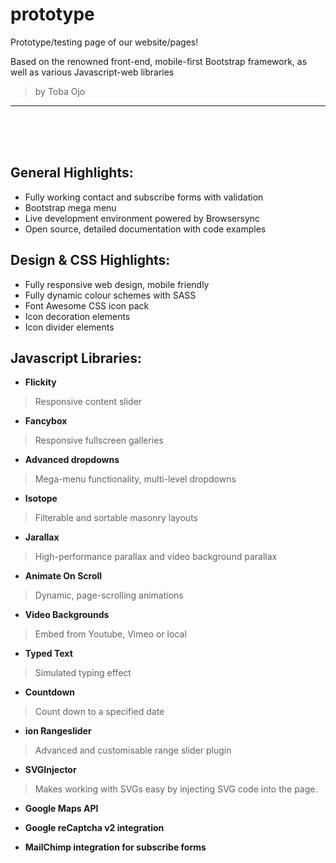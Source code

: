 # prototype
Prototype/testing page of our website/pages!

Based on the renowned front-end, mobile-first Bootstrap framework, as well as various Javascript-web libraries 

> by Toba Ojo

--------------------------------------------------------------------------------------------------------------
<br><br><br>
## General Highlights:
- Fully working contact and subscribe forms with validation
- Bootstrap mega menu
- Live development environment powered by Browsersync
- Open source, detailed documentation with code examples

## Design & CSS Highlights:
- Fully responsive web design, mobile friendly
- Fully dynamic colour schemes with SASS 
- Font Awesome CSS icon pack 
- Icon decoration elements
- Icon divider elements 

## Javascript Libraries:
- <b> Flickity </b> 
 > Responsive content slider
   
- <b> Fancybox </b>
 > Responsive fullscreen galleries
   
- <b> Advanced dropdowns  </b>
 > Mega-menu functionality, multi-level dropdowns
   
- <b> Isotope </b>
 > Filterable and sortable masonry layouts

- <b> Jarallax  </b> 
 > High-performance parallax and video background parallax
   
- <b> Animate On Scroll </b>
 > Dynamic, page-scrolling animations
   
- <b> Video Backgrounds </b>
 > Embed from Youtube, Vimeo or local
   
- <b> Typed Text </b>
 > Simulated typing effect

- <b> Countdown </b> 
 > Count down to a specified date
   
- <b> ion Rangeslider  </b> 
 > Advanced and customisable range slider plugin
   
- <b> SVGInjector </b>
 > Makes working with SVGs easy by injecting SVG code into the page.
   
- <b> Google Maps API </b>
   
- <b> Google reCaptcha v2 integration </b>
   
- <b> MailChimp integration for subscribe forms </b>
